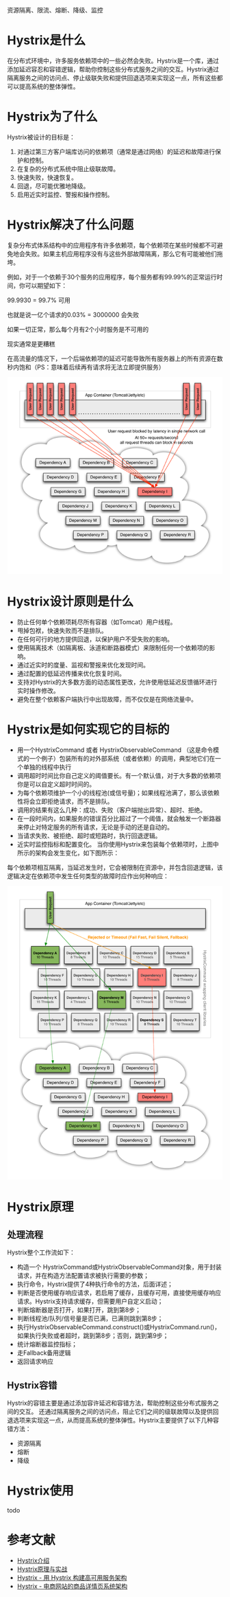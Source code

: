 

资源隔离、限流、熔断、降级、监控

# Hystrix是什么
在分布式环境中，许多服务依赖项中的一些必然会失败。Hystrix是一个库，通过添加延迟容忍和容错逻辑，帮助你控制这些分布式服务之间的交互。Hystrix通过隔离服务之间的访问点、停止级联失败和提供回退选项来实现这一点，所有这些都可以提高系统的整体弹性。

# Hystrix为了什么
Hystrix被设计的目标是：

1. 对通过第三方客户端库访问的依赖项（通常是通过网络）的延迟和故障进行保护和控制。
1. 在复杂的分布式系统中阻止级联故障。
1. 快速失败，快速恢复。
1. 回退，尽可能优雅地降级。
1. 启用近实时监控、警报和操作控制。

# Hystrix解决了什么问题
复杂分布式体系结构中的应用程序有许多依赖项，每个依赖项在某些时候都不可避免地会失败。如果主机应用程序没有与这些外部故障隔离，那么它有可能被他们拖垮。

例如，对于一个依赖于30个服务的应用程序，每个服务都有99.99%的正常运行时间，你可以期望如下：

99.9930  =  99.7% 可用

也就是说一亿个请求的0.03% = 3000000 会失败

如果一切正常，那么每个月有2个小时服务是不可用的

现实通常是更糟糕 

在高流量的情况下，一个后端依赖项的延迟可能导致所有服务器上的所有资源在数秒内饱和（PS：意味着后续再有请求将无法立即提供服务）


![](服务挂了.png)
# Hystrix设计原则是什么
- 防止任何单个依赖项耗尽所有容器（如Tomcat）用户线程。
- 甩掉包袱，快速失败而不是排队。
- 在任何可行的地方提供回退，以保护用户不受失败的影响。
- 使用隔离技术（如隔离板、泳道和断路器模式）来限制任何一个依赖项的影响。
- 通过近实时的度量、监视和警报来优化发现时间。
- 通过配置的低延迟传播来优化恢复时间。
- 支持对Hystrix的大多数方面的动态属性更改，允许使用低延迟反馈循环进行实时操作修改。
- 避免在整个依赖客户端执行中出现故障，而不仅仅是在网络流量中。

# Hystrix是如何实现它的目标的
- 用一个HystrixCommand 或者 HystrixObservableCommand （这是命令模式的一个例子）包装所有的对外部系统（或者依赖）的调用，典型地它们在一个单独的线程中执行
- 调用超时时间比你自己定义的阈值要长。有一个默认值，对于大多数的依赖项你是可以自定义超时时间的。
- 为每个依赖项维护一个小的线程池(或信号量)；如果线程池满了，那么该依赖性将会立即拒绝请求，而不是排队。
- 调用的结果有这么几种：成功、失败（客户端抛出异常）、超时、拒绝。
- 在一段时间内，如果服务的错误百分比超过了一个阈值，就会触发一个断路器来停止对特定服务的所有请求，无论是手动的还是自动的。
- 当请求失败、被拒绝、超时或短路时，执行回退逻辑。
- 近实时监控指标和配置变化。
当你使用Hystrix来包装每个依赖项时，上图中所示的架构会发生变化，如下图所示：



每个依赖项相互隔离，当延迟发生时，它会被限制在资源中，并包含回退逻辑，该逻辑决定在依赖项中发生任何类型的故障时应作出何种响应：

![](服务挂了使用hystrix.png)

# Hystrix原理
## 处理流程
Hystrix整个工作流如下：

- 构造一个 HystrixCommand或HystrixObservableCommand对象，用于封装请求，并在构造方法配置请求被执行需要的参数；
- 执行命令，Hystrix提供了4种执行命令的方法，后面详述；
- 判断是否使用缓存响应请求，若启用了缓存，且缓存可用，直接使用缓存响应请求。Hystrix支持请求缓存，但需要用户自定义启动；
- 判断熔断器是否打开，如果打开，跳到第8步；
- 判断线程池/队列/信号量是否已满，已满则跳到第8步；
- 执行HystrixObservableCommand.construct()或HystrixCommand.run()，如果执行失败或者超时，跳到第8步；否则，跳到第9步；
- 统计熔断器监控指标；
- 走Fallback备用逻辑
- 返回请求响应

## Hystrix容错
Hystrix的容错主要是通过添加容许延迟和容错方法，帮助控制这些分布式服务之间的交互。 还通过隔离服务之间的访问点，阻止它们之间的级联故障以及提供回退选项来实现这一点，从而提高系统的整体弹性。Hystrix主要提供了以下几种容错方法：

- 资源隔离
- 熔断
- 降级



# Hystrix使用
todo

# 参考文献
- [Hystrix介绍](https://www.cnblogs.com/cjsblog/p/9391819.html)
- [Hystrix原理与实战](https://blog.csdn.net/loushuiyifan/article/details/82702522)
- [Hystrix - 用 Hystrix 构建高可用服务架构](https://www.jianshu.com/p/e90b38d491d5)
- [Hystrix - 电商网站的商品详情页系统架构](https://www.jianshu.com/p/f7c3bc37841c)

